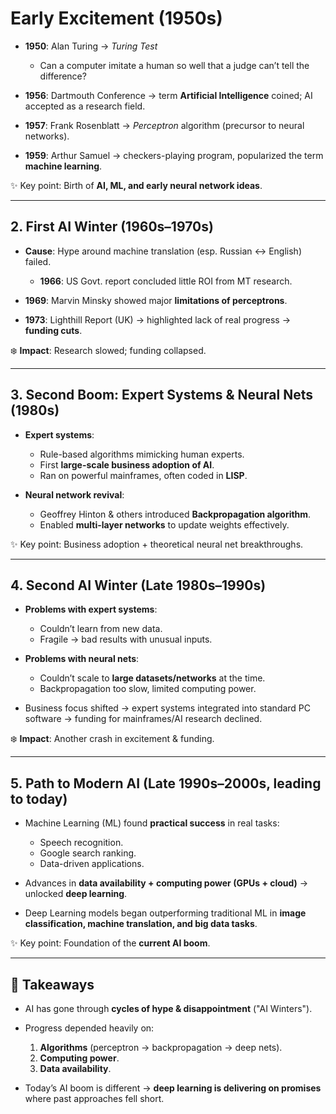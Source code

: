 # Early Excitement (1950s)

* **1950**: Alan Turing → *Turing Test*

  * Can a computer imitate a human so well that a judge can’t tell the difference?
* **1956**: Dartmouth Conference → term **Artificial Intelligence** coined; AI accepted as a research field.
* **1957**: Frank Rosenblatt → *Perceptron* algorithm (precursor to neural networks).
* **1959**: Arthur Samuel → checkers-playing program, popularized the term **machine learning**.

✨ Key point: Birth of **AI, ML, and early neural network ideas**.

---

## 2. First AI Winter (1960s–1970s)

* **Cause**: Hype around machine translation (esp. Russian ↔ English) failed.

  * **1966**: US Govt. report concluded little ROI from MT research.
* **1969**: Marvin Minsky showed major **limitations of perceptrons**.
* **1973**: Lighthill Report (UK) → highlighted lack of real progress → **funding cuts**.

❄️ **Impact**: Research slowed; funding collapsed.

---

## 3. Second Boom: Expert Systems & Neural Nets (1980s)

* **Expert systems**:

  * Rule-based algorithms mimicking human experts.
  * First **large-scale business adoption of AI**.
  * Ran on powerful mainframes, often coded in **LISP**.
* **Neural network revival**:

  * Geoffrey Hinton & others introduced **Backpropagation algorithm**.
  * Enabled **multi-layer networks** to update weights effectively.

✨ Key point: Business adoption + theoretical neural net breakthroughs.

---

## 4. Second AI Winter (Late 1980s–1990s)

* **Problems with expert systems**:

  * Couldn’t learn from new data.
  * Fragile → bad results with unusual inputs.
* **Problems with neural nets**:

  * Couldn’t scale to **large datasets/networks** at the time.
  * Backpropagation too slow, limited computing power.
* Business focus shifted → expert systems integrated into standard PC software → funding for mainframes/AI research declined.

❄️ **Impact**: Another crash in excitement & funding.

---

## 5. Path to Modern AI (Late 1990s–2000s, leading to today)

* Machine Learning (ML) found **practical success** in real tasks:

  * Speech recognition.
  * Google search ranking.
  * Data-driven applications.
* Advances in **data availability + computing power (GPUs + cloud)** → unlocked **deep learning**.
* Deep Learning models began outperforming traditional ML in **image classification, machine translation, and big data tasks**.

✨ Key point: Foundation of the **current AI boom**.

---

## 🔑 Takeaways

* AI has gone through **cycles of hype & disappointment** ("AI Winters").
* Progress depended heavily on:

  1. **Algorithms** (perceptron → backpropagation → deep nets).
  2. **Computing power**.
  3. **Data availability**.
* Today’s AI boom is different → **deep learning is delivering on promises** where past approaches fell short.